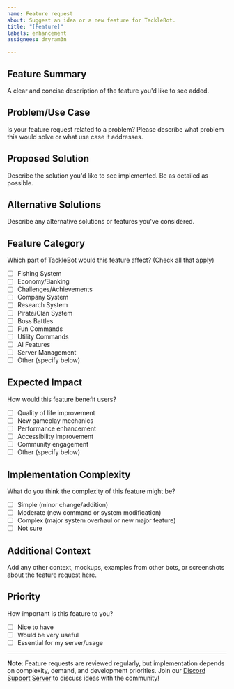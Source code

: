 ```yaml
---
name: Feature request
about: Suggest an idea or a new feature for TackleBot.
title: "[Feature]"
labels: enhancement
assignees: dryram3n

---
```


## Feature Summary
A clear and concise description of the feature you'd like to see added.

## Problem/Use Case
Is your feature request related to a problem? Please describe what problem this would solve or what use case it addresses.

## Proposed Solution
Describe the solution you'd like to see implemented. Be as detailed as possible.

## Alternative Solutions
Describe any alternative solutions or features you've considered.

## Feature Category
Which part of TackleBot would this feature affect? (Check all that apply)
- [ ] Fishing System
- [ ] Economy/Banking
- [ ] Challenges/Achievements
- [ ] Company System
- [ ] Research System
- [ ] Pirate/Clan System
- [ ] Boss Battles
- [ ] Fun Commands
- [ ] Utility Commands
- [ ] AI Features
- [ ] Server Management
- [ ] Other (specify below)

## Expected Impact
How would this feature benefit users?
- [ ] Quality of life improvement
- [ ] New gameplay mechanics
- [ ] Performance enhancement
- [ ] Accessibility improvement
- [ ] Community engagement
- [ ] Other (specify below)

## Implementation Complexity
What do you think the complexity of this feature might be?
- [ ] Simple (minor change/addition)
- [ ] Moderate (new command or system modification)
- [ ] Complex (major system overhaul or new major feature)
- [ ] Not sure

## Additional Context
Add any other context, mockups, examples from other bots, or screenshots about the feature request here.

## Priority
How important is this feature to you?
- [ ] Nice to have
- [ ] Would be very useful
- [ ] Essential for my server/usage

---
**Note**: Feature requests are reviewed regularly, but implementation depends on complexity, demand, and development priorities. Join our [Discord Support Server](https://discord.gg/6TxYjeQcXg) to discuss ideas with the community!
